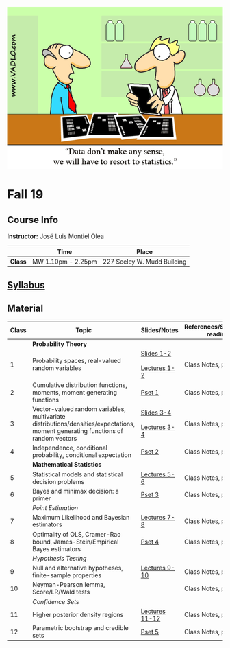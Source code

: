 ![Statistics](docs/AuxFiles/website/Last-line-of-defense-statistics.gif)

# Fall 19

## Course Info

**Instructor:** José Luis Montiel Olea

|           | Time               | Place                       |
|-----------|--------------------|-----------------------------|
| **Class** | MW 1.10pm - 2.25pm | 227 Seeley W. Mudd Building |

## [Syllabus](docs/Syllabus/Syllabus.pdf)

## Material

| Class | Topic                                                                                       | Slides/Notes                                                                                                             | References/Suggested reading |
|-------|---------------------------------------------------------------------------------------------|--------------------------------------------------------------------------------------------------------------------------|------------------------------|
|       | **Probability Theory**                                                                      |                                                                                                                          |                              |
|     1 | Probability spaces, real-valued random variables                                            | [Slides 1-2](docs/Slides/Slides01-2.pdf)   <br /><br /> [Lectures 1-2](docs/Lectures/Lectures01-2.pdf) |  Class Notes, pp. 1-5                          |
|     2 | Cumulative distribution functions, moments, moment generating functions                     | [Pset 1](docs/ProblemSet/ProblemSet1.pdf)                                                             | Class Notes, pp. 5-9                    |
|     3 | Vector-valued random variables, multivariate distributions/densities/expectations, moment generating functions of random vectors |  [Slides 3-4](docs/Slides/Slides03-4.pdf) <br /><br /> [Lectures 3-4](docs/Lectures/Lectures03-4.pdf) | Class Notes, pp. 1-6          |
|     4 | Independence, conditional probability, conditional expectation                              | [Pset 2](docs/ProblemSet/ProblemSet2.pdf)                                                             | Class Notes, pp. 7-15                   |
|       | **Mathematical Statistics**                                                                 |                                                                                                                          |                              |
|     5 | Statistical models and statistical decision problems                                                    | [Lectures 5-6](docs/Lectures/Lectures05-6.pdf)                                                             | Class Notes, pp. 1-4                    |
|     6 | Bayes and minimax decision: a primer                                                               | [Pset 3](docs/ProblemSet/ProblemSet3.pdf)                                                            | Class Notes, pp. 5-7                     |
|       | *Point Estimation*                                                                 |                                                                                                                          |                              |
|     7 | Maximum Likelihood and Bayesian estimators                                | [Lectures 7-8](docs/Lectures/Lectures07-8.pdf)                                                             |  Class Notes, pp. 1-7                            | 
|     8 | Optimality of OLS, Cramer-Rao bound, James-Stein/Empirical Bayes estimators                 | [Pset 4](docs/ProblemSet/ProblemSet4.pdf)                                                             | Class Notes, pp. 7-11                    |
|       | *Hypothesis Testing*                                                                 |                                                                                                                          |                              |
|     9 | Null and alternative hypotheses, finite-sample properties                | [Lectures 9-10](docs/Lectures/Lectures09-10.pdf)                                                           |   Class Notes, pp. 1-6                           | 
|    10 | Neyman-Pearson lemma, Score/LR/Wald tests                                                   |                                                       |   Class Notes, pp. 6-13                           |
|       | *Confidence Sets*                                                                 |                                                                                                                          |                              |
|    11 | Higher posterior density regions                                           | [Lectures 11-12](docs/Lectures/Lectures11-12.pdf)                                                          | Class Notes, pp. 1-6                             |
|    12 | Parametric bootstrap and credible sets           | [Pset 5](docs/ProblemSet/ProblemSet5.pdf)                                                            |  Class Notes, pp. 7-9                            |
